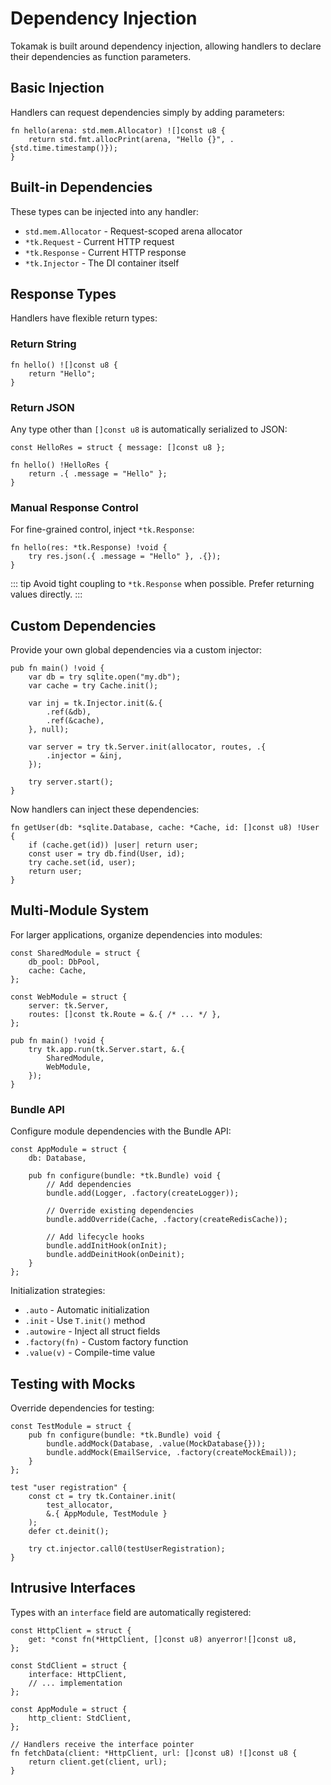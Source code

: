 # Dependency Injection

Tokamak is built around dependency injection, allowing handlers to declare their dependencies as function parameters.

## Basic Injection

Handlers can request dependencies simply by adding parameters:

```zig
fn hello(arena: std.mem.Allocator) ![]const u8 {
    return std.fmt.allocPrint(arena, "Hello {}", .{std.time.timestamp()});
}
```

## Built-in Dependencies

These types can be injected into any handler:

- `std.mem.Allocator` - Request-scoped arena allocator
- `*tk.Request` - Current HTTP request
- `*tk.Response` - Current HTTP response
- `*tk.Injector` - The DI container itself

## Response Types

Handlers have flexible return types:

### Return String

```zig
fn hello() ![]const u8 {
    return "Hello";
}
```

### Return JSON

Any type other than `[]const u8` is automatically serialized to JSON:

```zig
const HelloRes = struct { message: []const u8 };

fn hello() !HelloRes {
    return .{ .message = "Hello" };
}
```

### Manual Response Control

For fine-grained control, inject `*tk.Response`:

```zig
fn hello(res: *tk.Response) !void {
    try res.json(.{ .message = "Hello" }, .{});
}
```

::: tip
Avoid tight coupling to `*tk.Response` when possible. Prefer returning values directly.
:::

## Custom Dependencies

Provide your own global dependencies via a custom injector:

```zig
pub fn main() !void {
    var db = try sqlite.open("my.db");
    var cache = try Cache.init();

    var inj = tk.Injector.init(&.{
        .ref(&db),
        .ref(&cache),
    }, null);

    var server = try tk.Server.init(allocator, routes, .{
        .injector = &inj,
    });

    try server.start();
}
```

Now handlers can inject these dependencies:

```zig
fn getUser(db: *sqlite.Database, cache: *Cache, id: []const u8) !User {
    if (cache.get(id)) |user| return user;
    const user = try db.find(User, id);
    try cache.set(id, user);
    return user;
}
```

## Multi-Module System

For larger applications, organize dependencies into modules:

```zig
const SharedModule = struct {
    db_pool: DbPool,
    cache: Cache,
};

const WebModule = struct {
    server: tk.Server,
    routes: []const tk.Route = &.{ /* ... */ },
};

pub fn main() !void {
    try tk.app.run(tk.Server.start, &.{
        SharedModule,
        WebModule,
    });
}
```

### Bundle API

Configure module dependencies with the Bundle API:

```zig
const AppModule = struct {
    db: Database,

    pub fn configure(bundle: *tk.Bundle) void {
        // Add dependencies
        bundle.add(Logger, .factory(createLogger));

        // Override existing dependencies
        bundle.addOverride(Cache, .factory(createRedisCache));

        // Add lifecycle hooks
        bundle.addInitHook(onInit);
        bundle.addDeinitHook(onDeinit);
    }
};
```

Initialization strategies:

- `.auto` - Automatic initialization
- `.init` - Use `T.init()` method
- `.autowire` - Inject all struct fields
- `.factory(fn)` - Custom factory function
- `.value(v)` - Compile-time value

## Testing with Mocks

Override dependencies for testing:

```zig
const TestModule = struct {
    pub fn configure(bundle: *tk.Bundle) void {
        bundle.addMock(Database, .value(MockDatabase{}));
        bundle.addMock(EmailService, .factory(createMockEmail));
    }
};

test "user registration" {
    const ct = try tk.Container.init(
        test_allocator,
        &.{ AppModule, TestModule }
    );
    defer ct.deinit();

    try ct.injector.call0(testUserRegistration);
}
```

## Intrusive Interfaces

Types with an `interface` field are automatically registered:

```zig
const HttpClient = struct {
    get: *const fn(*HttpClient, []const u8) anyerror![]const u8,
};

const StdClient = struct {
    interface: HttpClient,
    // ... implementation
};

const AppModule = struct {
    http_client: StdClient,
};

// Handlers receive the interface pointer
fn fetchData(client: *HttpClient, url: []const u8) ![]const u8 {
    return client.get(client, url);
}
```
